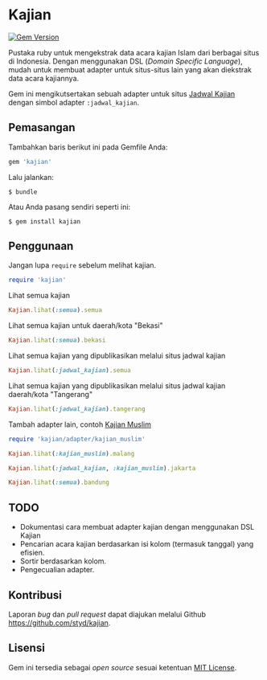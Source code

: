 # Kajian

[![Gem Version](https://badge.fury.io/rb/kajian.svg)](https://rubygems.org/gems/kajian)

Pustaka ruby untuk mengekstrak data acara kajian Islam dari berbagai situs di
Indonesia. Dengan menggunakan DSL (_Domain Specific Language_), mudah untuk
membuat adapter untuk situs-situs lain yang akan diekstrak data acara kajiannya.

Gem ini mengikutsertakan sebuah adapter untuk situs
[Jadwal Kajian](http://jadwalkajian.com) dengan simbol adapter `:jadwal_kajian`.


## Pemasangan

Tambahkan baris berikut ini pada Gemfile Anda:

```ruby
gem 'kajian'
```

Lalu jalankan:

    $ bundle

Atau Anda pasang sendiri seperti ini:

    $ gem install kajian


## Penggunaan

Jangan lupa `require` sebelum melihat kajian.

```ruby
require 'kajian'
```


Lihat semua kajian

```ruby
Kajian.lihat(:semua).semua
```


Lihat semua kajian untuk daerah/kota "Bekasi"

```ruby
Kajian.lihat(:semua).bekasi
```


Lihat semua kajian yang dipublikasikan melalui situs jadwal kajian

```ruby
Kajian.lihat(:jadwal_kajian).semua
```


Lihat semua kajian yang dipublikasikan melalui situs jadwal kajian
daerah/kota "Tangerang"

```ruby
Kajian.lihat(:jadwal_kajian).tangerang
```


Tambah adapter lain, contoh [Kajian Muslim](https://github.com/styd/kajian-kajian_muslim)

```ruby
require 'kajian/adapter/kajian_muslim'

Kajian.lihat(:kajian_muslim).malang

Kajian.lihat(:jadwal_kajian, :kajian_muslim).jakarta

Kajian.lihat(:semua).bandung
```


## TODO

  * Dokumentasi cara membuat adapter kajian dengan menggunakan DSL Kajian
  * Pencarian acara kajian berdasarkan isi kolom (termasuk tanggal) yang efisien.
  * Sortir berdasarkan kolom.
  * Pengecualian adapter.


## Kontribusi

Laporan _bug_ dan _pull request_ dapat diajukan melalui Github https://github.com/styd/kajian.


## Lisensi

Gem ini tersedia sebagai _open source_ sesuai ketentuan [MIT License](http://opensource.org/licenses/MIT).
